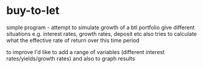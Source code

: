 # buy-to-let
simple program - attempt to simulate growth of
a btl portfolio give different situations
e.g. interest rates, growth rates, deposit etc
also tries to calculate what the effective rate of return over this time period

to improve I'd like to add a range of variables (different interest rates/yields/growth rates) and also to graph results